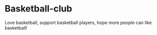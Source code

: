 # Basketball-club
Love basketball, support basketball players, hope more people can like basketball!
